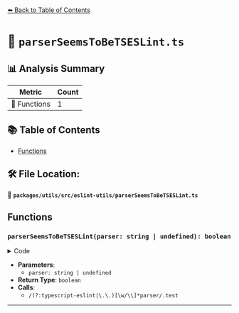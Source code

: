 [⬅️ Back to Table of Contents](../../../../index.md)

# 📄 `parserSeemsToBeTSESLint.ts`

## 📊 Analysis Summary

| Metric | Count |
|--------|-------|
| 🔧 Functions | 1 |

## 📚 Table of Contents

- [Functions](#functions)

## 🛠️ File Location:
📂 **`packages/utils/src/eslint-utils/parserSeemsToBeTSESLint.ts`**

## Functions

### `parserSeemsToBeTSESLint(parser: string | undefined): boolean`

<details><summary>Code</summary>

```ts
export function parserSeemsToBeTSESLint(parser: string | undefined): boolean {
  return !!parser && /(?:typescript-eslint|\.\.)[\w/\\]*parser/.test(parser);
}
```
</details>

- **Parameters**:
  - `parser: string | undefined`
- **Return Type**: `boolean`
- **Calls**:
  - `/(?:typescript-eslint|\.\.)[\w/\\]*parser/.test`

---